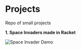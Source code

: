 # Projects
Repo of small projects 

**1. Space Invaders made in Racket**

![Space Invader Demo](https://github.com/user-attachments/assets/b4a94df2-af18-4636-93b4-dccbfd821a78)

